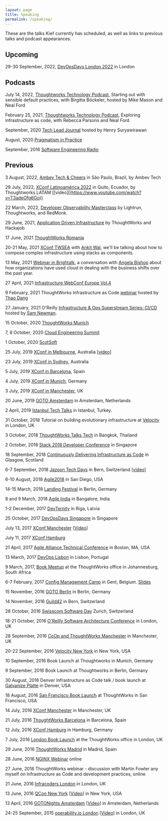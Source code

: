 ```yaml
---
layout: page
title: Speaking
permalink: /speaking/
---
```


These are the talks Kief currently has scheduled, as well as links to previous talks and podcast appearances.


## Upcoming

29-30 September, 2022, [DevOpsDays London 2022](https://devopsdays.org/events/2022-london/program) in London


## Podcasts

July 14, 2022, [Thoughtworks Technology Podcast](https://www.thoughtworks.com/en-gb/insights/podcasts/technology-podcasts/sensible-defaults), Starting out with sensible default practices, with Birgitta Böckeler, hosted by Mike Mason and Neal Ford

February 25, 2021, [Thoughtworks Technology Podcast](https://www.thoughtworks.com/en-gb/insights/podcasts/technology-podcasts/infrastructure-as-code), Exploring infrastructure as code, with Rebecca Parsons and Neal Ford

September, 2020 [Tech Lead Journal](https://techleadjournal.dev/episodes/5/) hosted by Henry Suryawirawan

August, 2020 [Pragmatism in Practice](https://www.thoughtworks.com/podcasts/building-business-resilience-in-the-cloud-era)

September, 2016 [Software Engineering Radio](https://www.se-radio.net/2016/09/se-radio-episode-268-kief-morris-on-infrastructure-as-code/)


## Previous

3 August, 2022, [Ambev Tech & Cheers](https://www.ambevtechandcheers.com.br/capa) in São Paulo, Brazil, by Ambev Tech

29 July, 2022, [XConf Latinoamérica 2022](https://www.thoughtworks.com/es-cl/about-us/events/xconf-america-latina-2022) in Quito, Ecuador, by Thoughtworks LATAM [[video][(https://www.youtube.com/watch?v=T3adeOfg6Go)]

22 March, 2022, [Developer Observability Masterclass](https://go.lightrun.com/developer-observability-masterclass) by Lightrun, Thoughtworks, and RedMonk.

29 June, 2021, [Application Driven Infrastructure](https://us02web.zoom.us/webinar/register/4416230777533/WN_6a3Vt89STKyLZ0MmJOioxg) by ThoughtWorks and Hackajob

17 June, 2021 [ThoughtWorks Romania](https://www.thoughtworks.com/careers/romania)

20-21 May, 2021 [XConf TWSEA](https://thght.works/3uce2kQ) with [Ankit Wal](https://www.ankitwal.com/), we'll be talking about how to compose complex infrastructure using stacks as components.

13 May, 2021 [Webinar in Brightalk](https://www.brighttalk.com/webcast/18640/481398?utm_source=ThoughtWorks&utm_medium=brighttalk&utm_campaign=481398), a conversation with [Angela Bishop](https://www.thoughtworks.com/profiles/angela-bishop) about how organizations have used cloud in dealing with the business shifts over the past year.

27 April, 2021 [Infrastructure WebConf Europe Vol.4](https://www.thoughtworks.com/infrastructure-webconf)

9 February, 2021 ThoughtWorks Infrastructure as Code [webinar](https://www.thoughtworks.com/books/infrastructure-as-code-2nd-edition-webinar) hosted by [Thao Dang](https://www.thoughtworks.com/profiles/thao-dang)

27 January, 2021 O'Reilly [Infrastructure & Ops Superstream Series: CI/CD](https://learning.oreilly.com/live-training/courses/infrastructure-ops-superstream-series-cicd/0636920051970/) hosted by [Sam Newman](https://samnewman.io/).

15 October, 2020 [ThoughtWorks Munich](https://www.meetup.com/ThoughtWorks-Muenchen/events/273589327/)

7, 8 October, 2020 [Cloud Engineering Summit](https://cloudengineering.heysummit.com/)

1 October, 2020 [ScotSoft](https://www.scotsoft.scot/)

25 July, 2019 [XConf in Melbourne](https://www.thoughtworks.com/xconf-au-19-content), Australia [[video](https://www.thoughtworks.com/xconf-au-19-content#Keynote)]

23 July, 2019 [XConf in Sydney](https://www.thoughtworks.com/xconf-au-19-content), Australia

5 July, 2019 [XConf in Barcelona](https://www.thoughtworks.com/xconf-eu-2019), Spain

4 July, 2019 [XConf in Munich](https://www.thoughtworks.com/xconf-eu-2019), Germany

3 July, 2019 [XConf in Manchester](https://www.thoughtworks.com/xconf-eu-2019), UK

20 June, 2019 [GOTO Amsterdam](https://gotoams.nl/2019/sessions/759) in Amsterdam, Netherlands

2 April, 2019 [Istanbul Tech Talks](http://www.istanbultechtalks.com/) in Istanbul, Turkey.

31 October, 2018 Tutorial on building evolutionary infrastructure at [Velocity](https://conferences.oreilly.com/velocity/vl-eu/schedule/2018-10-31) in London, UK

3 October, 2018 [ThoughtWorks Talks Tech](https://www.eventpop.me/e/4261-keifmorrisbkk) in Bangkok, Thailand

2 October, 2018 [Stack 2018 Developer Conference](https://www.govtechstack.sg/) in Singapore

18 September, 2018 [Continuously Delivering Infrastructure as Code](https://www.eventbrite.co.uk/e/continuously-delivering-infrastructure-as-code-tickets-48119985171) in Glasgow, Scotland

6-7 September, 2018 [Jazoon Tech Days](http://jazoon.com/) in Bern, Switzerland [[video](https://www.youtube.com/watch?v=YggX1YcIlLo)]

6-10 August, 2018 [Agile2018](https://www.slideshare.net/KiefMorris/evolutionary-infrastructure-agile-2018-kief-morris) in San Diego, USA

14-15 March, 2018 [Landing Festival](https://landingfestival.com/berlin) in Berlin, Germany

8 and 9 March, 2018 [Agile India](https://2018.agileindia.org/speaker/kief-morris/) in Bangalore, India

1-2 December, 2017 [DevTernity](http://devternity.com/) in Riga, Latvia

25 October, 2017 [DevOpsDays Singapore](https://www.devopsdays.org/events/2017-singapore/program/kief-morris/) in Singapore

July 13, 2017 [XConf Manchester](https://info.thoughtworks.com/XConf-2017-EU) [[Video](https://www.thoughtworks.com/talks/infrastructure-design-patterns-xconf-eu-2017)]

July 11, 2017 [XConf Hamburg](https://info.thoughtworks.com/XConf-2017-EU)

21 April, 2017 [Agile Alliance Technical Conference](http://sched.co/9PB7) in Boston, MA, USA

13 March, 2017 [DevOps Lisbon](https://www.meetup.com/DevOps-Lisbon/events/237041056/) in Lisbon, Portugal

9 March, 2017, [Book Meetup](https://info.thoughtworks.com/infrastructure-as-code-event-johannesburg.html) at the ThoughtWorks office in Johannesburg, South Africa

6-7 February, 2017 [Config Management Camp](http://cfgmgmtcamp.eu/) in Gent, Belgium. [Slides](http://www.slideshare.net/KiefMorris/implementing-infrastructure-as-code-configmgtcamp-2017)

15 November, 2016 [GOTO Berlin](https://gotocon.com/berlin-2016/presentations/show_talk.jsp?oid=7862) in Berlin, Germany

14 November, 2016 [Guild42](http://guild42.ch/?p=622) in Bern, Switzerland

28 October, 2016 [Swisscom Software Day](http://softwareday.swisscom.com/) Zurich, Switzerland

18-21 October, 2016 [O'Reilly Software Architecture Conference](http://conferences.oreilly.com/software-architecture/engineering-business-eu/public/schedule/detail/52377) in London, UK

28 September, 2016 [CoOp and ThoughtWorks Manchester](https://www.meetup.com/ThoughtWorks-Manchester-Tech-Talk/events/233885562/) in Manchester, UK

20-22 September, 2016 [Velocity New York](http://conferences.oreilly.com/velocity/devops-web-performance-ny/public/schedule/detail/51192) in New York, USA

10 September, 2016 Book Launch at Thoughtworks in Munich, Germany

9 September, 2016 Book Launch at Thoughtworks in Berlin, Germany

30 August, 2016 Denver Infrastructure as Code talk / book launch at [Galvanize Platte](http://www.galvanize.com/campuses/denver-platte/) in Denver, USA

18 August, 2016 [San Francisco Book Launch](https://info.thoughtworks.com/Infrastructure-As-Code-SF-Launch.html) at ThoughtWorks in San Francisco, USA

14 July, 2016 [XConf Manchester](https://info.thoughtworks.com/Xconf-Manchester-2016.html) in Manchester, UK

21 July, 2016 [ThoughtWorks Barcelona](http://www.meetup.com/ThoughtWorks-Barcelona/events/232560002/?eventId=232560002) in Barcelona, Spain

12 July, 2016 [XConf Hamburg](https://info.thoughtworks.com/Xconf-hamburg-2016.html) in Hamburg, Germany

7 July, 2016 [London Book Launch](https://info.thoughtworks.com/Book-launch-infrastructure-as-code) at the ThoughtWorks office in London, UK

29 June, 2016 [ThoughtWorks Madrid](http://www.meetup.com/ThoughtWorks-Madrid/events/231646246) in Madrid, Spain

28 June, 2016 [NGINX Webinar](https://www.nginx.com/resources/webinars/how-to-adopt-infrastructure-as-code/) online

27 June, 2016 ThoughtWorks webinar - discussion with Martin Fowler any myself on Infrastructure as Code and development practices, online

21 June, 2016 [Infracoders London](http://www.meetup.com/Infracoders-London/events/231184765/) in London, UK

13 June, 2016 [QCon New York](https://qconnewyork.com/ny2016/presentation/implementing-infrastructure-code) [[Video](https://www.infoq.com/presentations/infrastructure-as-code-2016)] in New York, USA

13 April, 2016 [GOTONights Amsterdam](http://www.meetup.com/GOTO-Nights-Amsterdam/events/228863905/) [[Video](https://www.youtube.com/watch?v=Lifb3TovNtY)] in Amsterdam, Netherlands

24-25 September, 2015 [operability.io London](http://operability.io/2015/) [[Video](https://www.youtube.com/watch?v=a4PuAkI7uGg)] in London, UK

